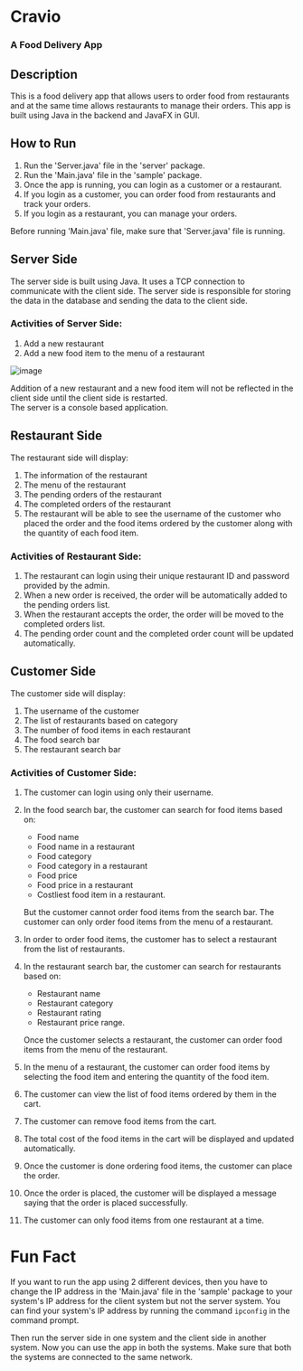 # Cravio
### A Food Delivery App

## Description
This is a food delivery app that allows users to order food from restaurants and at the same time allows restaurants to manage their orders.
This app is built using Java in the backend and JavaFX in GUI.

## How to Run
1. Run the 'Server.java' file in the 'server' package.
2. Run the 'Main.java' file in the 'sample' package.
3. Once the app is running, you can login as a customer or a restaurant.
4. If you login as a customer, you can order food from restaurants and track your orders.
5. If you login as a restaurant, you can manage your orders.

Before running 'Main.java' file, make sure that 'Server.java' file is running.

## Server Side
The server side is built using Java. It uses a TCP connection to communicate with the client side. The server side is responsible for storing the data in the database and sending the data to the client side.

### Activities of Server Side:
1. Add a new restaurant
2. Add a new food item to the menu of a restaurant

  
![image](https://github.com/ahnaftahmid04/CSE108JavaFXProject/assets/121716123/2a0b3ab8-68dc-4103-94fc-d2c003afe2ee)  

Addition of a new restaurant and a new food item will not be reflected in the client side until the client side is restarted.  
The server is a console based application.  

## Restaurant Side
The restaurant side will display:
1. The information of the restaurant
2. The menu of the restaurant
3. The pending orders of the restaurant
4. The completed orders of the restaurant
5. The restaurant will be able to see the username of the customer who placed the order and the food items ordered by the customer along with the quantity of each food item.

### Activities of Restaurant Side:
1. The restaurant can login using their unique restaurant ID and password provided by the admin.
2. When a new order is received, the order will be automatically added to the pending orders list.
3. When the restaurant accepts the order, the order will be moved to the completed orders list.
4. The pending order count and the completed order count will be updated automatically.

## Customer Side
The customer side will display:
1. The username of the customer
2. The list of restaurants based on category
3. The number of food items in each restaurant
4. The food search bar
5. The restaurant search bar

### Activities of Customer Side:
1. The customer can login using only their username.
2. In the food search bar, the customer can search for food items based on:
    - Food name
    - Food name in a restaurant
    - Food category
    - Food category in a restaurant
    - Food price
    - Food price in a restaurant
    - Costliest food item in a restaurant.
        
    But the customer cannot order food items from the search bar. The customer can only order food items from the menu of a restaurant.

3. In order to order food items, the customer has to select a restaurant from the list of restaurants.
4. In the restaurant search bar, the customer can search for restaurants based on:
    - Restaurant name
    - Restaurant category
    - Restaurant rating
    - Restaurant price range.
        
    Once the customer selects a restaurant, the customer can order food items from the menu of the restaurant.

5. In the menu of a restaurant, the customer can order food items by selecting the food item and entering the quantity of the food item.
6. The customer can view the list of food items ordered by them in the cart.
7. The customer can remove food items from the cart.
8. The total cost of the food items in the cart will be displayed and updated automatically.
9. Once the customer is done ordering food items, the customer can place the order.
10. Once the order is placed, the customer will be displayed a message saying that the order is placed successfully.
11. The customer can only food items from one restaurant at a time.

# Fun Fact
If you want to run the app using 2 different devices, then you have to change the IP address in the 'Main.java' file in the 'sample' package to your system's IP address for the client system but not the server system. You can find your system's IP address by running the command `ipconfig` in the command prompt.

Then run the server side in one system and the client side in another system. Now you can use the app in both the systems.
Make sure that both the systems are connected to the same network.
